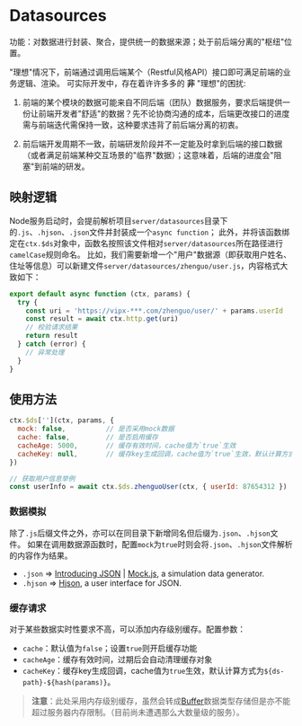 # Datasources

功能：对数据进行封装、聚合，提供统一的数据来源；处于前后端分离的"枢纽"位置。

"理想"情况下，前端通过调用后端某个（Restful风格API）接口即可满足前端的业务逻辑、渲染。
可实际开发中，存在着许许多多的 **非** "理想"的困扰:

1. 前端的某个模块的数据可能来自不同后端（团队）数据服务，要求后端提供一份让前端开发者"舒适"的数据？先不论协商沟通的成本，后端更改接口的进度需与前端迭代需保持一致，这种要求违背了前后端分离的初衷。

2. 前后端开发周期不一致，前端研发阶段并不一定能及时拿到后端的接口数据（或者满足前端某种交互场景的"临界"数据）；这意味着，后端的进度会"阻塞"到前端的研发。

## 映射逻辑

Node服务启动时，会提前解析项目`server/datasources`目录下的`.js`、`.hjson`、`.json`文件并封装成一个`async function`；
此外，并将该函数绑定在`ctx.$ds`对象中，函数名按照该文件相对`server/datasources`所在路径进行`camelCase`规则命名。
比如，我们需要新增一个"用户"数据源（即获取用户姓名、住址等信息）可以新建文件`server/datasources/zhenguo/user.js`，内容格式大致如下：

```js
export default async function (ctx, params) {
  try {
    const uri = 'https://vipx-***.com/zhenguo/user/' + params.userId
    const result = await ctx.http.get(uri)
    // 校验请求结果
    return result
  } catch (error) {
    // 异常处理
  }
}
```

## 使用方法

```js
ctx.$ds[''](ctx, params, {
  mock: false,          // 是否采用mock数据
  cache: false,         // 是否启用缓存
  cacheAge: 5000,       // 缓存有效时间，cache值为`true`生效
  cacheKey: null,       // 缓存key生成回调，cache值为`true`生效，默认计算方式为`${ds-path}-${hash(params)}`
})

// 获取用户信息举例
const userInfo = await ctx.$ds.zhenguoUser(ctx, { userId: 87654312 })
```

### 数据模拟

除了`.js`后缀文件之外，亦可以在同目录下新增同名但后缀为`.json`、`.hjson`文件。
如果在调用数据源函数时，配置`mock`为`true`时则会将`.json`、`.hjson`文件解析的内容作为结果。

- `.json`   => [Introducing JSON](http://www.json.org/) | [Mock.js](http://mockjs.com), a simulation data generator.
- `.hjson`  => [Hjson](http://hjson.org/), a user interface for JSON.

### 缓存请求

对于某些数据实时性要求不高，可以添加内存级别缓存。配置参数：

- `cache`：默认值为`false`；设置`true`则开启缓存功能
- `cacheAge`：缓存有效时间，过期后会自动清理缓存对象
- `cacheKey`：缓存key生成回调，cache值为`true`生效，默认计算方式为`${ds-path}-${hash(params)}`。

> **注意**：此处采用内存级别缓存，虽然会转成[Buffer](https://nodejs.org/api/buffer.html)数据类型存储但是亦不能超过服务器内存限制。（目前尚未遭遇那么大数量级的服务）。


